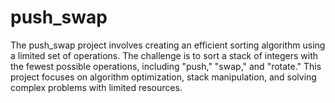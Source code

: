 # push_swap #
The push_swap project involves creating an efficient sorting algorithm using a limited set of operations. The challenge is to sort a stack of integers with the fewest possible operations, including "push," "swap," and "rotate." This project focuses on algorithm optimization, stack manipulation, and solving complex problems with limited resources.
